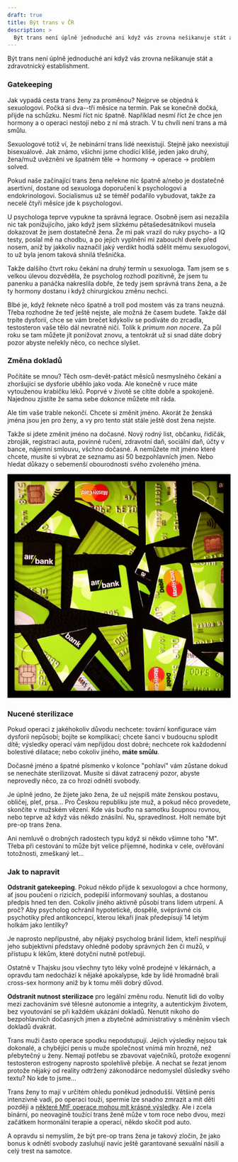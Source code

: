 ```yaml
---
draft: true
title: Být trans v ČR
description: >
  Být trans není úplně jednoduché ani když vás zrovna nešikanuje stát a zdravotnický establishment.
---
```


Být trans není úplně jednoduché ani když vás zrovna nešikanuje stát a zdravotnický establishment.

### Gatekeeping

Jak vypadá cesta trans ženy za proměnou? Nejprve se objedná k sexuologovi. Počká si dva--tři měsíce na termín. Pak se konečně dočká, přijde na schůzku. Nesmí říct nic špatně. Například nesmí říct že chce jen hormony a o operaci nestojí nebo z ní má strach. V tu chvíli není trans a má smůlu.

Sexuologové totiž ví, že nebinární trans lidé neexistují. Stejně jako neexistují bisexuálové. Jak známo, všichni jsme chodící klišé, jeden jako druhý, žena/muž uvězněni ve špatném těle &#8594; hormony &#8594; operace &#8594; problem solved.

Pokud naše začínající trans žena neřekne nic špatně a/nebo je dostatečně asertivní, dostane od sexuologa doporučení k psychologovi a endokrinologovi. Socialismus už se téměř podařilo vybudovat, takže za necelé čtyři měsíce jde k psychologovi.

U psychologa teprve vypukne ta správná legrace. Osobně jsem asi nezažila nic tak ponižujícího, jako když jsem slizkému pětašedesátníkovi musela dokazovat že jsem dostatečně žena. Že mi pak vrazil do ruky psycho- a IQ testy, poslal mě na chodbu, a po jejich vyplnění mi zabouchl dveře před nosem, aniž by jakkoliv naznačil jaký verdikt hodlá sdělit mému sexuologovi, to už byla jenom taková shnilá třešnička.

Takže dalšího čtvrt roku čekání na druhý termín u sexuologa. Tam jsem se s velkou úlevou dozvěděla, že psycholog rozhodl pozitivně, že jsem tu panenku a panáčka nakreslila dobře, že tedy jsem správná trans žena, a že ty hormony dostanu i když chirurgickou změnu nechci.

Blbé je, když řeknete něco špatně a troll pod mostem vás za trans neuzná. Třeba rozhodne že teď ještě nejste, ale možná že časem budete. Takže dál trpíte dysforií, chce se vám brečet kdykoliv se podíváte do zrcadla, testosteron vaše tělo dál nevratně ničí. Tolik k *primum non nocere*. Za půl roku se tam můžete jít ponižovat znovu, a tentokrát už si snad dáte dobrý pozor abyste neřekly něco, co nechce slyšet.

### Změna dokladů

Počítáte se mnou? Těch osm-devět-patáct měsíců nesmyslného čekání a zhoršující se dysforie uběhlo jako voda. Ale konečně v ruce máte vytouženou krabičku léků. Poprvé v životě se cítíte dobře a spokojeně. Najednou zjistíte že sama sebe dokonce můžete mít ráda.

Ale tím vaše trable nekončí. Chcete si změnit jméno. Akorát že ženská jména jsou jen pro ženy, a vy pro tento stát stále ještě dost žena nejste.

Takže si jdete změnit jméno na dočasné. Nový rodný list, občanku, řidičák, zbroják, registraci auta, povinné ručení, zdravotní daň, sociální daň, účty v bance, nájemní smlouvu, všchno dočasné. A nemůžete mít jméno které chcete, musíte si vybrat ze seznamu asi 50 bezpohlavních jmen. Nebo hledat důkazy o sebemenší obourodnosti svého zvoleného jména.

![Změna dokladů je zábava!](admin.jpeg)

### Nucené sterilizace

Pokud operaci z jakéhokoliv důvodu nechcete: tovární konfigurace vám dysforii nepůsobí; bojíte se komplikací; chcete šanci v budoucnu splodit dítě; výsledky operací vám nepřijdou dost dobré; nechcete rok každodenní bolestivé dilatace; nebo cokoliv jiného, **máte smůlu**.

Dočasné jméno a špatné písmenko v kolonce "pohlaví" vám zůstane dokud se nenecháte sterilizovat. Musíte si dávat zatracený pozor, abyste neprovedly něco, za co hrozí odnětí svobody.

Je úplně jedno, že žijete jako žena, že už nejspíš máte ženskou postavu, obličej, pleť, prsa... Pro Českou republiku jste muž, a pokud něco provedete, skončíte v mužském vězení. Kde vás buďto na samotku šoupnou rovnou, nebo teprve až když vás někdo znásilní. Nu, spravedlnost. Holt nemáte být pre-op trans žena.

Ani nemluvě o drobných radostech typu když si někdo všimne toho "M". Třeba při cestování to může být velice příjemné, hodinka v cele, ověřování totožnosti, zmeškaný let...

### Jak to napravit

**Odstranit gatekeeping**. Pokud někdo přijde k sexuologovi a chce hormony, ať jsou poučeni o rizicích, podepíší informovaný souhlas, a dostanou předpis hned ten den. Cokoliv jiného aktivně působí trans lidem utrpení. A proč? Aby psycholog ochránil hypotetické, dospělé, svéprávné cis psychotiky před antikoncepcí, kterou lékaři jinak předepisují 14 letým holkám jako lentilky?

Je naprosto nepřípustné, aby nějaký psycholog bránil lidem, kteří nesplňují jeho subjektivní představy ohledně podoby správných žen či mužů, v přístupu k lékům, které dotyční nutně potřebují.

Ostatně v Thajsku jsou všechny tyto léky volně prodejné v lékárnách, a opravdu tam nedochází k nějaké apokalypse, kde by lidé hromadně brali cross-sex hormony aniž by k tomu měli dobrý důvod. 

**Odstranit nutnost sterilizace** pro legální změnu rodu. Nenutit lidi do volby mezi zachováním své tělesné autonomie a integrity, a autentickým životem, bez vyoutování se při každém ukázání dokladů. Nenutit nikoho do bezpohlavních dočasných jmen a zbytečné administrativy s měněním všech dokladů dvakrát.

Trans muži často operace spodku nepodstupují. Jejich výsledky nejsou tak dokonalé, a chybějící penis u muže společnost vnímá mín hrozně, než přebytečný u ženy. Nemají potřebu se zbavovat vaječníků, protože exogenní testosteron estrogeny naprosto spolehlivě přebije. A nechat se řezat jenom protože nějaký od reality odtržený zákonodárce nedomyslel důsledky svého textu? No kde to jsme...

Trans ženy to mají v určitém ohledu poněkud jednodušší. Většině penis intenzivně vadí, po operaci touží, spermie lze snadno zmrazit a mít děti později a [některé MtF operace mohou mít krásné výsledky](/aikchol-vs-motol/). Ale i zcela binární, po neovagině toužící trans ženě může v tom roce nebo dvou, mezi začátkem hormonální terapie a operací, někdo skočit pod auto.

A opravdu si nemyslím, že být pre-op trans žena je takový zločin, že jako bonus k odnětí svobody zasluhují navíc ještě garantované sexuální násilí a celý trest na samotce.